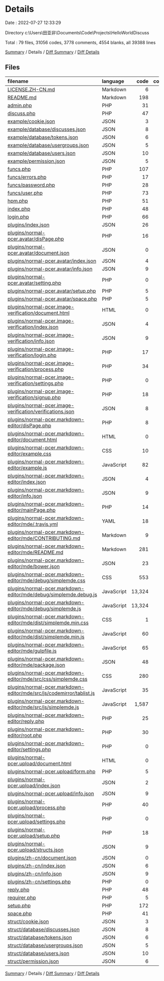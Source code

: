 # Details

Date : 2022-07-27 12:33:29

Directory c:\\Users\\田亚非\\Documents\\Code\\Projects\\HelloWorldDiscuss

Total : 79 files,  31056 codes, 3778 comments, 4554 blanks, all 39388 lines

[Summary](results.md) / Details / [Diff Summary](diff.md) / [Diff Details](diff-details.md)

## Files
| filename | language | code | comment | blank | total |
| :--- | :--- | ---: | ---: | ---: | ---: |
| [LICENSE.ZH-CN.md](/LICENSE.ZH-CN.md) | Markdown | 6 | 0 | 5 | 11 |
| [README.md](/README.md) | Markdown | 198 | 0 | 11 | 209 |
| [admin.php](/admin.php) | PHP | 31 | 0 | 4 | 35 |
| [discuss.php](/discuss.php) | PHP | 47 | 0 | 5 | 52 |
| [example/cookie.json](/example/cookie.json) | JSON | 3 | 0 | 0 | 3 |
| [example/database/discusses.json](/example/database/discusses.json) | JSON | 8 | 0 | 0 | 8 |
| [example/database/tokens.json](/example/database/tokens.json) | JSON | 6 | 0 | 0 | 6 |
| [example/database/usergroups.json](/example/database/usergroups.json) | JSON | 5 | 0 | 0 | 5 |
| [example/database/users.json](/example/database/users.json) | JSON | 10 | 0 | 0 | 10 |
| [example/permission.json](/example/permission.json) | JSON | 5 | 0 | 0 | 5 |
| [funcs.php](/funcs.php) | PHP | 107 | 12 | 6 | 125 |
| [funcs/errors.php](/funcs/errors.php) | PHP | 17 | 0 | 2 | 19 |
| [funcs/password.php](/funcs/password.php) | PHP | 28 | 2 | 2 | 32 |
| [funcs/user.php](/funcs/user.php) | PHP | 73 | 10 | 9 | 92 |
| [hpm.php](/hpm.php) | PHP | 51 | 7 | 3 | 61 |
| [index.php](/index.php) | PHP | 48 | 0 | 4 | 52 |
| [login.php](/login.php) | PHP | 66 | 0 | 4 | 70 |
| [plugins/index.json](/plugins/index.json) | JSON | 26 | 0 | 0 | 26 |
| [plugins/normal-pcer.avatar/disPage.php](/plugins/normal-pcer.avatar/disPage.php) | PHP | 16 | 0 | 0 | 16 |
| [plugins/normal-pcer.avatar/document.json](/plugins/normal-pcer.avatar/document.json) | JSON | 0 | 0 | 1 | 1 |
| [plugins/normal-pcer.avatar/index.json](/plugins/normal-pcer.avatar/index.json) | JSON | 4 | 0 | 0 | 4 |
| [plugins/normal-pcer.avatar/info.json](/plugins/normal-pcer.avatar/info.json) | JSON | 9 | 0 | 0 | 9 |
| [plugins/normal-pcer.avatar/setting.php](/plugins/normal-pcer.avatar/setting.php) | PHP | 0 | 0 | 1 | 1 |
| [plugins/normal-pcer.avatar/setup.php](/plugins/normal-pcer.avatar/setup.php) | PHP | 5 | 0 | 1 | 6 |
| [plugins/normal-pcer.avatar/space.php](/plugins/normal-pcer.avatar/space.php) | PHP | 5 | 0 | 0 | 5 |
| [plugins/normal-pcer.image-verification/document.html](/plugins/normal-pcer.image-verification/document.html) | HTML | 0 | 0 | 1 | 1 |
| [plugins/normal-pcer.image-verification/index.json](/plugins/normal-pcer.image-verification/index.json) | JSON | 4 | 0 | 0 | 4 |
| [plugins/normal-pcer.image-verification/info.json](/plugins/normal-pcer.image-verification/info.json) | JSON | 9 | 0 | 0 | 9 |
| [plugins/normal-pcer.image-verification/login.php](/plugins/normal-pcer.image-verification/login.php) | PHP | 17 | 0 | 2 | 19 |
| [plugins/normal-pcer.image-verification/process.php](/plugins/normal-pcer.image-verification/process.php) | PHP | 34 | 0 | 4 | 38 |
| [plugins/normal-pcer.image-verification/settings.php](/plugins/normal-pcer.image-verification/settings.php) | PHP | 0 | 0 | 1 | 1 |
| [plugins/normal-pcer.image-verification/signup.php](/plugins/normal-pcer.image-verification/signup.php) | PHP | 18 | 1 | 1 | 20 |
| [plugins/normal-pcer.image-verification/verifications.json](/plugins/normal-pcer.image-verification/verifications.json) | JSON | 8 | 0 | 0 | 8 |
| [plugins/normal-pcer.markdown-editor/disPage.php](/plugins/normal-pcer.markdown-editor/disPage.php) | PHP | 8 | 0 | 0 | 8 |
| [plugins/normal-pcer.markdown-editor/document.html](/plugins/normal-pcer.markdown-editor/document.html) | HTML | 0 | 0 | 1 | 1 |
| [plugins/normal-pcer.markdown-editor/example.css](/plugins/normal-pcer.markdown-editor/example.css) | CSS | 10 | 0 | 2 | 12 |
| [plugins/normal-pcer.markdown-editor/example.js](/plugins/normal-pcer.markdown-editor/example.js) | JavaScript | 82 | 0 | 1 | 83 |
| [plugins/normal-pcer.markdown-editor/index.json](/plugins/normal-pcer.markdown-editor/index.json) | JSON | 4 | 0 | 0 | 4 |
| [plugins/normal-pcer.markdown-editor/info.json](/plugins/normal-pcer.markdown-editor/info.json) | JSON | 9 | 0 | 0 | 9 |
| [plugins/normal-pcer.markdown-editor/mainPage.php](/plugins/normal-pcer.markdown-editor/mainPage.php) | PHP | 14 | 0 | 0 | 14 |
| [plugins/normal-pcer.markdown-editor/mde/.travis.yml](/plugins/normal-pcer.markdown-editor/mde/.travis.yml) | YAML | 18 | 0 | 1 | 19 |
| [plugins/normal-pcer.markdown-editor/mde/CONTRIBUTING.md](/plugins/normal-pcer.markdown-editor/mde/CONTRIBUTING.md) | Markdown | 9 | 0 | 2 | 11 |
| [plugins/normal-pcer.markdown-editor/mde/README.md](/plugins/normal-pcer.markdown-editor/mde/README.md) | Markdown | 281 | 0 | 51 | 332 |
| [plugins/normal-pcer.markdown-editor/mde/bower.json](/plugins/normal-pcer.markdown-editor/mde/bower.json) | JSON | 23 | 0 | 1 | 24 |
| [plugins/normal-pcer.markdown-editor/mde/debug/simplemde.css](/plugins/normal-pcer.markdown-editor/mde/debug/simplemde.css) | CSS | 553 | 31 | 92 | 676 |
| [plugins/normal-pcer.markdown-editor/mde/debug/simplemde.debug.js](/plugins/normal-pcer.markdown-editor/mde/debug/simplemde.debug.js) | JavaScript | 13,324 | 1,710 | 1,990 | 17,024 |
| [plugins/normal-pcer.markdown-editor/mde/debug/simplemde.js](/plugins/normal-pcer.markdown-editor/mde/debug/simplemde.js) | JavaScript | 13,324 | 1,709 | 1,986 | 17,019 |
| [plugins/normal-pcer.markdown-editor/mde/dist/simplemde.min.css](/plugins/normal-pcer.markdown-editor/mde/dist/simplemde.min.css) | CSS | 1 | 6 | 0 | 7 |
| [plugins/normal-pcer.markdown-editor/mde/dist/simplemde.min.js](/plugins/normal-pcer.markdown-editor/mde/dist/simplemde.min.js) | JavaScript | 60 | 6 | 0 | 66 |
| [plugins/normal-pcer.markdown-editor/mde/gulpfile.js](/plugins/normal-pcer.markdown-editor/mde/gulpfile.js) | JavaScript | 65 | 21 | 11 | 97 |
| [plugins/normal-pcer.markdown-editor/mde/package.json](/plugins/normal-pcer.markdown-editor/mde/package.json) | JSON | 48 | 0 | 1 | 49 |
| [plugins/normal-pcer.markdown-editor/mde/src/css/simplemde.css](/plugins/normal-pcer.markdown-editor/mde/src/css/simplemde.css) | CSS | 280 | 0 | 48 | 328 |
| [plugins/normal-pcer.markdown-editor/mde/src/js/codemirror/tablist.js](/plugins/normal-pcer.markdown-editor/mde/src/js/codemirror/tablist.js) | JavaScript | 35 | 2 | 8 | 45 |
| [plugins/normal-pcer.markdown-editor/mde/src/js/simplemde.js](/plugins/normal-pcer.markdown-editor/mde/src/js/simplemde.js) | JavaScript | 1,587 | 190 | 251 | 2,028 |
| [plugins/normal-pcer.markdown-editor/reply.php](/plugins/normal-pcer.markdown-editor/reply.php) | PHP | 25 | 0 | 1 | 26 |
| [plugins/normal-pcer.markdown-editor/root.php](/plugins/normal-pcer.markdown-editor/root.php) | PHP | 30 | 0 | 2 | 32 |
| [plugins/normal-pcer.markdown-editor/settings.php](/plugins/normal-pcer.markdown-editor/settings.php) | PHP | 0 | 0 | 1 | 1 |
| [plugins/normal-pcer.upload/document.html](/plugins/normal-pcer.upload/document.html) | HTML | 0 | 0 | 1 | 1 |
| [plugins/normal-pcer.upload/form.php](/plugins/normal-pcer.upload/form.php) | PHP | 5 | 0 | 0 | 5 |
| [plugins/normal-pcer.upload/index.json](/plugins/normal-pcer.upload/index.json) | JSON | 2 | 0 | 1 | 3 |
| [plugins/normal-pcer.upload/info.json](/plugins/normal-pcer.upload/info.json) | JSON | 9 | 0 | 0 | 9 |
| [plugins/normal-pcer.upload/process.php](/plugins/normal-pcer.upload/process.php) | PHP | 40 | 7 | 2 | 49 |
| [plugins/normal-pcer.upload/settings.php](/plugins/normal-pcer.upload/settings.php) | PHP | 0 | 0 | 1 | 1 |
| [plugins/normal-pcer.upload/setup.php](/plugins/normal-pcer.upload/setup.php) | PHP | 18 | 8 | 3 | 29 |
| [plugins/normal-pcer.upload/structs.json](/plugins/normal-pcer.upload/structs.json) | JSON | 9 | 0 | 0 | 9 |
| [plugins/zh-cn/document.json](/plugins/zh-cn/document.json) | JSON | 0 | 0 | 1 | 1 |
| [plugins/zh-cn/index.json](/plugins/zh-cn/index.json) | JSON | 6 | 0 | 0 | 6 |
| [plugins/zh-cn/info.json](/plugins/zh-cn/info.json) | JSON | 9 | 0 | 0 | 9 |
| [plugins/zh-cn/settings.php](/plugins/zh-cn/settings.php) | PHP | 0 | 0 | 1 | 1 |
| [reply.php](/reply.php) | PHP | 48 | 5 | 5 | 58 |
| [requirer.php](/requirer.php) | PHP | 5 | 0 | 2 | 7 |
| [setup.php](/setup.php) | PHP | 172 | 51 | 12 | 235 |
| [space.php](/space.php) | PHP | 41 | 0 | 8 | 49 |
| [struct/cookie.json](/struct/cookie.json) | JSON | 3 | 0 | 0 | 3 |
| [struct/database/discusses.json](/struct/database/discusses.json) | JSON | 8 | 0 | 0 | 8 |
| [struct/database/tokens.json](/struct/database/tokens.json) | JSON | 6 | 0 | 0 | 6 |
| [struct/database/usergroups.json](/struct/database/usergroups.json) | JSON | 5 | 0 | 0 | 5 |
| [struct/database/users.json](/struct/database/users.json) | JSON | 10 | 0 | 0 | 10 |
| [struct/permission.json](/struct/permission.json) | JSON | 6 | 0 | 0 | 6 |

[Summary](results.md) / Details / [Diff Summary](diff.md) / [Diff Details](diff-details.md)